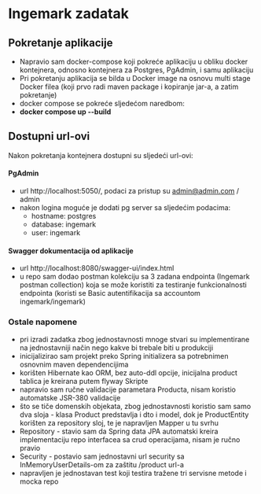 # Ingemark zadatak

## Pokretanje aplikacije
- Napravio sam docker-compose koji pokreće aplikaciju u obliku docker kontejnera, odnosno kontejnera za Postgres, PgAdmin, i samu aplikaciju
- Pri pokretanju aplikacija se bilda u Docker image na osnovu multi stage Docker filea (koji prvo radi maven package i kopiranje jar-a, a zatim pokretanje)
- docker compose se pokreće sljedećom naredbom:
- **docker compose up --build**


## Dostupni url-ovi
Nakon pokretanja kontejnera dostupni su sljedeći url-ovi:

#### PgAdmin
- url http://localhost:5050/, podaci za pristup su admin@admin.com / admin
- nakon logina moguće je dodati pg server sa sljedećim podacima:
    - hostname: postgres
    - database: ingemark
    - user: ingemark

#### Swagger dokumentacija od aplikacije
- url http://localhost:8080/swagger-ui/index.html
- u repo sam dodao postman kolekciju sa 3 zadana endpointa (Ingemark postman collection) koja se može koristiti za testiranje funkcionalnosti endpointa
  (koristi se Basic autentifikacija sa accountom ingemark/ingemark)


### Ostale napomene
- pri izradi zadatka zbog jednostavnosti mnoge stvari su implementirane na jednostavniji način nego kakve bi trebale biti u produkciji
- inicijalizirao sam projekt preko Spring initializera sa potrebnimen osnovnim maven dependencijima
- korišten Hibernate kao ORM, bez auto-ddl opcije, inicijalna product tablica je kreirana putem flyway Skripte
- napravio sam ručne validacije parametara Producta, nisam koristio automatske JSR-380 validacije
- što se tiče domenskih objekata, zbog jednostavnosti koristio sam samo dva sloja - klasa Product predstavlja i dto i model, dok je ProductEntity korišten za repository sloj, te je napravljen Mapper u tu svrhu
- Repository - stavio sam da Spring data JPA automatski kreira implementaciju repo interfacea sa crud operacijama, nisam je ručno pravio
- Security - postavio sam jednostavni url security sa InMemoryUserDetails-om za zaštitu /product url-a
- napravljen je jednostavan test koji testira tražene tri servisne metode i mocka repo